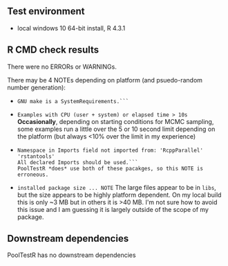 ## Test environment
* local windows 10 64-bit install, R 4.3.1

## R CMD check results
There were no ERRORs or WARNINGs. 

There may be 4 NOTEs depending on platform (and psuedo-random number generation):
  
* ```checking for GNU extensions in Makefiles ... NOTE
  GNU make is a SystemRequirements.```
* ```Examples with CPU (user + system) or elapsed time > 10s```
  **Occasionally**, depending on starting conditions for MCMC sampling, some examples run a little over the 5 or 10 second limit depending on the platform (but always <10% over the limit in my experience)
* ```checking dependencies in R code ... NOTE
  Namespace in Imports field not imported from: 'RcppParallel' 'rstantools'
  All declared Imports should be used.```
  PoolTestR *does* use both of these pacakges, so this NOTE is erroneous.
* ```installed package size ... NOTE```
  The large files appear to be in ```libs```, but the size appears to be highly platform dependent. On my local build this is only ~3 MB but in others it is >40 MB. I'm not sure how to avoid this issue and I am guessing it is largely outside of the scope of my package.
  
  
## Downstream dependencies
PoolTestR has no downstream dependencies
